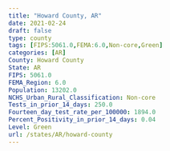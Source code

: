 ```yaml
---
title: "Howard County, AR"
date: 2021-02-24
draft: false
type: county
tags: [FIPS:5061.0,FEMA:6.0,Non-core,Green]
categories: [AR]
County: Howard County
State: AR
FIPS: 5061.0
FEMA_Region: 6.0
Population: 13202.0
NCHS_Urban_Rural_Classification: Non-core
Tests_in_prior_14_days: 250.0
Fourteen_day_test_rate_per_100000: 1894.0
Percent_Positivity_in_prior_14_days: 0.04
Level: Green
url: /states/AR/howard-county
---
```



